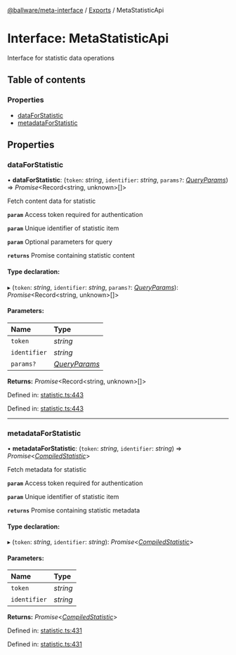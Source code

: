 [@ballware/meta-interface](../README.md) / [Exports](../modules.md) / MetaStatisticApi

# Interface: MetaStatisticApi

Interface for statistic data operations

## Table of contents

### Properties

- [dataForStatistic](metastatisticapi.md#dataforstatistic)
- [metadataForStatistic](metastatisticapi.md#metadataforstatistic)

## Properties

### dataForStatistic

• **dataForStatistic**: (`token`: *string*, `identifier`: *string*, `params?`: [*QueryParams*](../modules.md#queryparams)) => *Promise*<Record<string, unknown\>[]\>

Fetch content data for statistic

**`param`** Access token required for authentication

**`param`** Unique identifier of statistic item

**`param`** Optional parameters for query

**`returns`** Promise containing statistic content

#### Type declaration:

▸ (`token`: *string*, `identifier`: *string*, `params?`: [*QueryParams*](../modules.md#queryparams)): *Promise*<Record<string, unknown\>[]\>

#### Parameters:

Name | Type |
:------ | :------ |
`token` | *string* |
`identifier` | *string* |
`params?` | [*QueryParams*](../modules.md#queryparams) |

**Returns:** *Promise*<Record<string, unknown\>[]\>

Defined in: [statistic.ts:443](https://github.com/ballware/ballware-client/blob/5f55ce4/packages/meta-interface/src/statistic.ts#L443)

Defined in: [statistic.ts:443](https://github.com/ballware/ballware-client/blob/5f55ce4/packages/meta-interface/src/statistic.ts#L443)

___

### metadataForStatistic

• **metadataForStatistic**: (`token`: *string*, `identifier`: *string*) => *Promise*<[*CompiledStatistic*](compiledstatistic.md)\>

Fetch metadata for statistic

**`param`** Access token required for authentication

**`param`** Unique identifier of statistic item

**`returns`** Promise containing statistic metadata

#### Type declaration:

▸ (`token`: *string*, `identifier`: *string*): *Promise*<[*CompiledStatistic*](compiledstatistic.md)\>

#### Parameters:

Name | Type |
:------ | :------ |
`token` | *string* |
`identifier` | *string* |

**Returns:** *Promise*<[*CompiledStatistic*](compiledstatistic.md)\>

Defined in: [statistic.ts:431](https://github.com/ballware/ballware-client/blob/5f55ce4/packages/meta-interface/src/statistic.ts#L431)

Defined in: [statistic.ts:431](https://github.com/ballware/ballware-client/blob/5f55ce4/packages/meta-interface/src/statistic.ts#L431)
